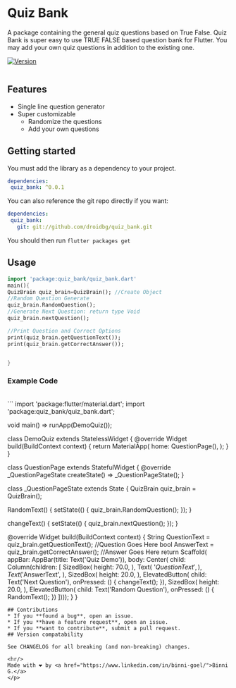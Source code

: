# Quiz Bank

A package containing the general quiz questions based on True False. Quiz Bank is super easy to use TRUE FALSE based question bank for Flutter. You may add your own quiz questions in addition to the existing one.

[![Version](https://img.shields.io/badge/version-0.0.1-blue.svg)](https://pub.dartlang.org/packages/quiz_bank)



<p align="center">
<img src=""> 
</p>


## Features

- Single line question generator
- Super customizable
	- Randomize the questions
	- Add your own questions
## Getting started

You must add the library as a dependency to your project.
```yaml
dependencies:
 quiz_bank: ^0.0.1
```

You can also reference the git repo directly if you want:
```yaml
dependencies:
 quiz_bank:
   git: git://github.com/droidbg/quiz_bank.git
```


You should then run `flutter packages get`


## Usage
```dart
import 'package:quiz_bank/quiz_bank.dart'
main(){
QuizBrain quiz_brain=QuizBrain(); //Create Object
//Random Question Generate
quiz_brain.RandomQuestion();
//Generate Next Question: return type Void
quiz_brain.nextQuestion();

//Print Question and Correct Options
print(quiz_brain.getQuestionText());
print(quiz_brain.getCorrectAnswer());


}
```

<h3>Example Code </h3>
<br>
```
import 'package:flutter/material.dart';
import 'package:quiz_bank/quiz_bank.dart';

void main() => runApp(DemoQuiz());

class DemoQuiz extends StatelessWidget {
  @override
  Widget build(BuildContext context) {
    return MaterialApp(
      home: QuestionPage(),
    );
  }
}

class QuestionPage extends StatefulWidget {
  @override
  _QuestionPageState createState() => _QuestionPageState();
}

class _QuestionPageState extends State<QuestionPage> {
  QuizBrain quiz_brain = QuizBrain();

  RandomText() {
    setState(() {
      quiz_brain.RandomQuestion();
    });
  }

  changeText() {
    setState(() {
      quiz_brain.nextQuestion();
    });
  }

  @override
  Widget build(BuildContext context) {
    String QuestionText = quiz_brain.getQuestionText(); //Question Goes Here
    bool AnswerText = quiz_brain.getCorrectAnswer(); //Answer Goes Here
    return Scaffold(
        appBar: AppBar(title: Text('Quiz Demo')),
        body: Center(
            child: Column(children: [
          SizedBox(
            height: 70.0,
          ),
          Text(
            '$QuestionText',
          ),
          Text(
            '$AnswerText',
          ),
          SizedBox(
            height: 20.0,
          ),
          ElevatedButton(
              child: Text('Next Question'),
              onPressed: () {
                changeText();
              }),
          SizedBox(
            height: 20.0,
          ),
          ElevatedButton(
              child: Text('Random Question'),
              onPressed: () {
                RandomText();
              })
        ])));
  }
}

```
## Contributions
* If you **found a bug**, open an issue.
* If you **have a feature request**, open an issue.
* If you **want to contribute**, submit a pull request.
## Version compatability

See CHANGELOG for all breaking (and non-breaking) changes.

<hr/>
Made with ❤ by <a href="https://www.linkedin.com/in/binni-goel/">Binni G.</a>
</p>
